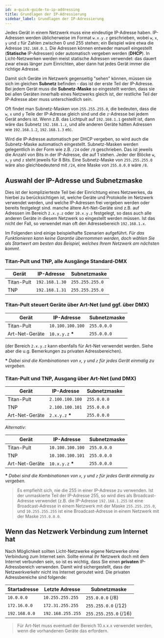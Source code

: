 ```yaml
---
id: a-quick-guide-to-ip-addressing
title: Grundlagen der IP-Adressierung
sidebar_label: Grundlagen der IP-Adressierung
---
```


Jedes Gerät in einem Netzwerk muss eine eindeutige IP-Adresse haben. 
IP-Adressen werden üblicherweise im Format `w.x.y.z` geschrieben, wobei
`w`, `x`, `y` und `z` für Zahlen zwischen 0 und 255 stehen; ein Beispiel wäre
etwa die Adresse `192.168.0.1`. Die Adressen können entweder manuell eingestellt 
(**Statische** IP-Adressen) oder automatisch vergeben werden (**DHCP**). In Licht-Netzwerken
werden meist statische Adressen verwendet: das dauert zwar etwas länger zum Einrichten, 
aber dann hat jedes Gerät immer die richtige Adresse.

Damit sich Geräte im Netzwerk gegenseitig "sehen" können, müssen sie sich im gleichen
**Subnetz** befinden - das ist der erste Teil der IP-Adresse. Bei jedem Gerät muss 
die **Subnetz-Maske** so eingestellt werden, dass sie bei allen Geräten innerhalb 
eines Netzwerks gleich ist, der restliche Teil der IP-Adresse aber muss unterschiedlich sein.

Oft findet man Subnetz-Masken von `255.255.255.0`, die bedeuten, dass die `w`, `x` und `y` Teile
der IP-Adresse gleich sind und die `z`-Adresse bei jedem Gerät anders ist. Wenn z.B. das Lichtpult 
auf `192.168.1.1` gestellt ist, dann wäre das Subnetz `192.168.1.z`, und alle anderen Geräte
hätten Adressen wie `192.168.1.2`, `192.168.1.3` etc.

Wird die IP-Adresse automatisch per DHCP vergeben, so wird auch die Subnetz-Maske automatisch eingestellt.
Subnetz-Masken werden gelegentlich in der Form wie z.B. `/24` oder `/8` geschrieben. Das ist jeweils die 
Anzahl von Bits in der IP-Adresse, die auf 1 stehen. Jeder der Blöcke `w`, `x`, `y` und `z` steht jeweils für 8 Bits. 
Eine Subnetz-Maske von `255.255.255.0` wäre also gleichbedeutend mit `/24`, eine Maske von `255.0.0.0` wäre `/8`. 

## Auswahl der IP-Adresse und Subnetzmaske

Dies ist der komplizierteste Teil bei der Einrichtung eines Netzwerkes,
da hierbei zu berücksichtigen ist, welche Geräte und Protokolle im
Netzwerk verwendet werden, und welche IP-Adressen frei vergeben werden
oder bereits festgelegt sind. manche ältere Art-Net-Geräte sind z.B. auf Adressen im Bereich `2.x.y.z` oder `10.x.y.z` 
festgelegt, so dass auch alle anderen Geräte in diesem Netzwerk so eingestellt werden müssen. Ist das nicht der Fall, 
so verwendet man oft den Adressebereich `192.168.1.x`. 

Im Folgenden sind einige beispielhafte
Szenarien aufgeführt. *Für das Funktionieren kann keine Garantie
übernommen werden, doch wählen Sie als Startwert am besten das Beispiel,
welches Ihrem Netzwerk am nächsten kommt*.

### Titan-Pult und TNP, alle Ausgänge Standard-DMX

Gerät             | IP-Adresse        | Subnetzmaske
---               | ---               | ---
Titan-Pult        | `192.168.1.30`    | `255.255.255.0`
TNP               | `192.168.1.31`    | `255.255.255.0`

### Titan-Pult steuert Geräte über Art-Net (und ggf. über DMX)

Gerät             | IP-Adresse        | Subnetzmaske
---               | ---               | ---
Titan-Pult        | `10.100.100.100`   | `255.0.0.0`
Art-Net-Geräte    | `10.x.y.z` **\***  | `255.0.0.0`

(der Bereich `2.x.y.z` kann ebenfalls für Art-Net verwendet werden. Siehe aber die u.g.
Bemerkungen zu privaten Adressbereichen).

**\*** *Dabei sind die Kombinationen von `x`, `y` und `z` für jedes Gerät einmalig zu
vergeben.*

### Titan-Pult und TNP, Ausgang über Art-Net (und DMX)

Gerät             | IP-Adresse        | Subnetzmaske
---               | ---               | ---
Titan-Pult        | `2.100.100.100`   | `255.0.0.0`
TNP               | `2.100.100.101`   | `255.0.0.0`
Art-Net-Geräte    | `2.x.y.z` **\***  | `255.0.0.0`

*Alternativ:*

Gerät             | IP-Adresse        | Subnetzmaske
---               | ---               | ---
Titan-Pult        | `10.100.100.100`  | `255.0.0.0`
TNP               | `10.100.100.101`  | `255.0.0.0`
Art-Net-Geräte    | `10.x.y.z` **\*** | `255.0.0.0`

**\*** *Dabei sind die Kombinationen von `x`, `y` und `z` für jedes Gerät einmalig zu
vergeben.*

> Es empfiehlt sich, nie die 255 in einer IP-Adresse zu verwenden. Ist der unmaskierte Teil der IP-Adresse 255,
so wird dies als Broadcast-Adresse verwendet (z.B. die IP-Adresse `192.168.1.255` ist eine Broadcast-Adresse in einem 
Netzwerk mit der Maske `255.255.255.0`, und `10.255.255.255` ist eine Broadcast-Adresse in einem 
Netzwerk mit der Maske `255.0.0.0`.

## Wenn das Netzwerk Verbindung zum Internet hat

Nach Möglichkeit sollten Licht-Netzwerke eigene Netzwerke ohne Verbindung zum Internet sein. 
Sollte einmal ihr Netzwerk doch mit dem Internet verbunden sein, so ist es wichtig, dass Sie
einen **privaten** IP-Adressbereich verwenden. Damit wird sichergestellt, dass der Netzwerkverkehr 
nicht ins Internet geroutet wird. Die privaten Adressbereiche sind folgende:

Startadresse  | Letzte Adresse   | Subnetzmaske
--- 		  | --- 			 | ---
`10.0.0.0` 	  | `10.255.255.255` | `255.0.0.0` (/8)
`172.16.0.0`  | `172.31.255.255` | `255.255.0.0` (/12)
`192.168.0.0` | `192.168.255.255`| `255.255.255.0` (/16)

> Für Art-Net muss eventuell der Bereich 10.x.x.x verwendet werden, wenn die vorhandenen Geräte das erfordern.